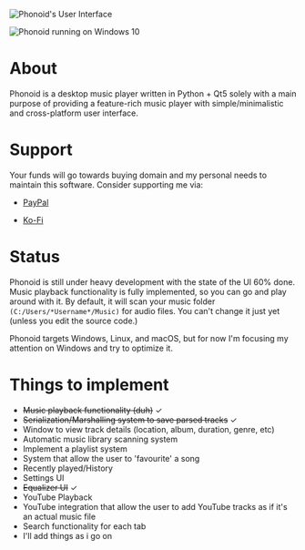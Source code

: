![Phonoid's User Interface](https://i.ibb.co/HdSC9VV/Phonoid.png)

![Phonoid running on Windows 10](https://i.ibb.co/SQ6LvKx/Screenshot-490.png)

# About
Phonoid is a desktop music player written in Python + Qt5 solely
with a main purpose of providing a feature-rich music player with simple/minimalistic and cross-platform user interface.

# Support
Your funds will go towards buying domain and my personal needs to maintain this software. Consider supporting me via:

- [PayPal](https://paypal.me/kevinrubycon)

- [Ko-Fi](https://ko-fi.com/vinrato)

[comment]: <> (✓)

# Status
Phonoid is still under heavy development with the state of the UI 60% done. Music playback functionality is fully implemented, so you can go and play around with it.
By default, it will scan your music folder `(C:/Users/*Username*/Music)` for audio files. You can't change it just yet (unless you edit the source code.)

Phonoid targets Windows, Linux, and macOS, but for now I'm focusing my attention on Windows and try to optimize it.

# Things to implement
- ~~Music playback functionality (duh)~~ ✓
- ~~Serialization/Marshalling system to save parsed tracks~~ ✓
- Window to view track details (location, album, duration, genre, etc)
- Automatic music library scanning system
- Implement a playlist system
- System that allow the user to 'favourite' a song
- Recently played/History
- Settings UI
- ~~Equalizer UI~~ ✓
- YouTube Playback
- YouTube integration that allow the user to add YouTube tracks as if it's an actual music file
- Search functionality for each tab
- I'll add things as i go on
